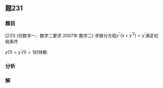 ## 题231
### 题目
[231] (仅数学一、数学二要求$\cdot  {2007}$年$\cdot$数学二) 求微分方程${y}^{\prime \prime }( {x + {y}^{\prime 2}})  = {y}^{\prime }$满足初始条件

$y( 1)  = {y}^{\prime }( 1)  = 1$的特解. 
### 分析

### 解